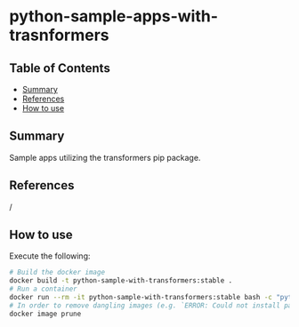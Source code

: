 # python-sample-apps-with-trasnformers


## Table of Contents

- [Summary](#summary)
- [References](#references)
- [How to use](#how-to-use)

## Summary

Sample apps utilizing the transformers pip package.

## References

/

## How to use

Execute the following:

```sh
# Build the docker image
docker build -t python-sample-with-transformers:stable .
# Run a container
docker run --rm -it python-sample-with-transformers:stable bash -c "python3 samples/en-to-fr-translator.py"
# In order to remove dangling images (e.g. `ERROR: Could not install packages due to an EnvironmentError: [Errno 28] No space` could appear on Windows OS for example)
docker image prune
```